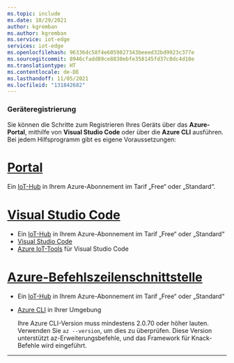 ```yaml
---
ms.topic: include
ms.date: 10/29/2021
author: kgremban
ms.author: kgremban
ms.service: iot-edge
services: iot-edge
ms.openlocfilehash: 96336dc58f4e6059827343beeed32bd9923c377e
ms.sourcegitcommit: 8946cfadd89ce8830ebfe358145fd37c0dc4d10e
ms.translationtype: HT
ms.contentlocale: de-DE
ms.lasthandoff: 11/05/2021
ms.locfileid: "131842682"
---
```

### <a name="device-registration"></a>Geräteregistrierung

Sie können die Schritte zum Registrieren Ihres Geräts über das **Azure-Portal**, mithilfe von **Visual Studio Code** oder über die **Azure CLI** ausführen. Bei jedem Hilfsprogramm gibt es eigene Voraussetzungen:

# <a name="portal"></a>[Portal](#tab/azure-portal)

Ein [IoT-Hub](../articles/iot-hub/iot-hub-create-through-portal.md) in Ihrem Azure-Abonnement im Tarif „Free“ oder „Standard“.

# <a name="visual-studio-code"></a>[Visual Studio Code](#tab/visual-studio-code)

* Ein [IoT-Hub](../articles/iot-hub/iot-hub-create-through-portal.md) in Ihrem Azure-Abonnement im Tarif „Free“ oder „Standard“
* [Visual Studio Code](https://code.visualstudio.com/)
* [Azure IoT-Tools](https://marketplace.visualstudio.com/items?itemName=vsciot-vscode.azure-iot-tools) für Visual Studio Code

# <a name="azure-cli"></a>[Azure-Befehlszeilenschnittstelle](#tab/azure-cli)

* Ein [IoT-Hub](../articles/iot-hub/iot-hub-create-using-cli.md) in Ihrem Azure-Abonnement im Tarif „Free“ oder „Standard“
* [Azure CLI](/cli/azure/install-azure-cli) in Ihrer Umgebung

  Ihre Azure CLI-Version muss mindestens 2.0.70 oder höher lauten. Verwenden Sie `az --version`, um dies zu überprüfen. Diese Version unterstützt az-Erweiterungsbefehle, und das Framework für Knack-Befehle wird eingeführt.

---
